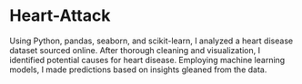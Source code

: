 # Heart-Attack
 Using Python, pandas, seaborn, and scikit-learn, I analyzed a heart disease dataset sourced online. After thorough cleaning and visualization, I identified potential causes for heart disease. Employing machine learning models, I made predictions based on insights gleaned from the data.
